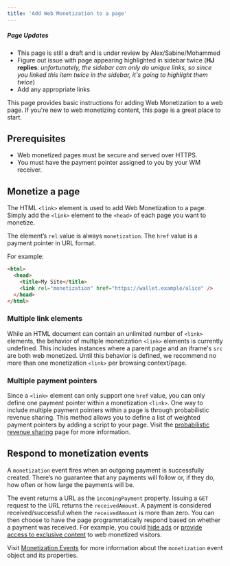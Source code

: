 ```yaml
---
title: 'Add Web Monetization to a page'
---
```


<div class="draft"><h5>Page Updates</h5><ul><li>This page is still a draft and is under review by Alex/Sabine/Mohammed</li><li>Figure out issue with page appearing highlighted in sidebar twice (<strong>HJ replies</strong>: <em>unfortunately, the sidebar can only do unique links, so since you linked this item twice in the sidebar, it's going to highlight them twice</em>)</li><li>Add any appropriate links</li></ul></div>

This page provides basic instructions for adding Web Monetization to a web page. If you're new to web monetizing content, this page is a great place to start.

## Prerequisites

- Web monetized pages must be secure and served over HTTPS.
- You must have the payment pointer assigned to you by your WM receiver.

## Monetize a page

The HTML `<link>` element is used to add Web Monetization to a page. Simply add the `<link>` element to the `<head>` of each page you want to monetize.

The element’s `rel` value is always `monetization`. The `href` value is a payment pointer in URL format.

For example:

```html
<html>
  <head>
    <title>My Site</title>
    <link rel="monetization" href="https://wallet.example/alice" />
  </head>
</html>
```

### Multiple link elements

While an HTML document can contain an unlimited number of `<link>` elements, the behavior of multiple monetization `<link>` elements is currently undefined. This includes instances where a parent page and an iframe's `src` are both web monetized. Until this behavior is defined, we recommend no more than one monetization `<link>` per browsing context/page.

### Multiple payment pointers

Since a `<link>` element can only support one `href` value, you can only define one payment pointer within a monetization `<link>`. One way to include multiple payment pointers within a page is through probabilistic revenue sharing. This method allows you to define a list of weighted payment pointers by adding a script to your page. Visit the [probabilistic revenue sharing](../set-up-probabilistic-revenue-sharing) page for more information.

## Respond to monetization events

A `monetization` event fires when an outgoing payment is successfully created. There’s no guarantee that any payments will follow or, if they do, how often or how large the payments will be.

The event returns a URL as the `incomingPayment` property. Issuing a `GET` request to the URL returns the `receivedAmount`. A payment is considered received/successful when the `receivedAmount` is more than zero. You can then choose to have the page programmatically respond based on whether a payment was received. For example, you could [hide ads](../hide-ads) or [provide access to exclusive content](../provide-exclusive-content/) to web monetized visitors.

Visit [Monetization Events](/docs/references/monetizationevent/) for more information about the `monetization` event object and its properties.
